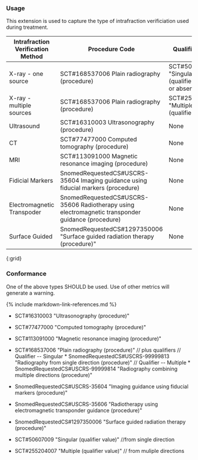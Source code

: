 ### Usage
This extension is used to capture the type of intrafraction verificiation used during treatment.

| Intrafraction Verification Method | Procedure Code | Qualifier Code | 
|----------------------------------|----------------|----------------|
| X-ray  - one source        | SCT#168537006 Plain radiography (procedure) |  SCT#50607009 "Singular (qualifier value)  or absent |   
| X-ray  - multiple sources  | SCT#168537006 Plain radiography (procedure) |  SCT#255204007 "Multiple (qualifier value) |
| Ultrasound                 | SCT#16310003 Ultrasonography (procedure) |     None           |
| CT                 | SCT#77477000 Computed tomography (procedure) |     None           |
| MRI                | SCT#113091000 Magnetic resonance imaging (procedure) |     None           |
| Fidicial Markers   | SnomedRequestedCS#USCRS-35604 Imaging guidance using fiducial markers (procedure) |     None           |
| Electromagnetic Transpoder  | SnomedRequestedCS#USCRS-35606 Radiotherapy using electromagnetic transponder guidance (procedure) |     None           |
| Surface Guided                 | SnomedRequestedCS#1297350006 "Surface guided radiation therapy (procedure)"|     None           |
{:grid}

### Conformance
One of the above types SHOULD be used.  Use of other metrics will generate a warning.

{% include markdown-link-references.md %}

* SCT#16310003 "Ultrasonography (procedure)"
* SCT#77477000 "Computed tomography (procedure)"
* SCT#113091000 "Magnetic resonance imaging (procedure)"
* SCT#168537006 "Plain radiography (procedure)" // plus qualifiers
// Qualifier -- Singular   * SnomedRequestedCS#USCRS-99999813 "Radiography from single direction (procedure)"
// Qualifier -- Multiple   * SnomedRequestedCS#USCRS-99999814 "Radiography combining multiple directions (procedure)"
* SnomedRequestedCS#USCRS-35604 "Imaging guidance using fiducial markers (procedure)"
* SnomedRequestedCS#USCRS-35606 "Radiotherapy using electromagnetic transponder guidance (procedure)"
* SnomedRequestedCS#1297350006 "Surface guided radiation therapy (procedure)"

* SCT#50607009 "Singular (qualifier value)" //from single direction
* SCT#255204007 "Multiple (qualifier value)" // from muliple directions
